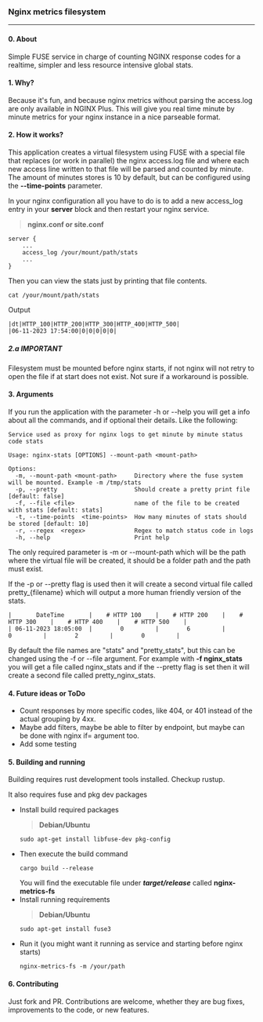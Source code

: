 ### Nginx metrics filesystem
---
#### 0. About

Simple FUSE service in charge of counting NGINX response codes for a realtime, simpler and less resource intensive global stats.

#### 1. Why?

Because it's fun, and because nginx metrics without parsing the access.log are only available in NGINX Plus. This will give you real time minute by minute metrics for your nginx instance in a nice parseable format. 


#### 2. How it works?

This application creates a virtual filesystem using FUSE with a special file that replaces (or work in parallel) the nginx access.log file and where each new access line written to that file will be parsed and counted by minute. The amount of minutes stores is 10 by default, but can be configured using the **--time-points** parameter.

In your nginx configuration all you have to do is to add a new access_log entry in your **server** block and then restart your nginx service.
> **nginx.conf or site.conf**
```
server {
    ...
    access_log /your/mount/path/stats
    ...
}
```

Then you can view the stats just by printing that file contents.
```
cat /your/mount/path/stats
```
Output
```
|dt|HTTP_100|HTTP_200|HTTP_300|HTTP_400|HTTP_500|
|06-11-2023 17:54:00|0|0|0|0|0|
```

##### 2.a IMPORTANT
Filesystem must be mounted before nginx starts, if not nginx will not retry to open the file if at start does not exist. Not sure if a workaround is possible.

#### 3. Arguments

If you run the application with the parameter -h or --help you will get a info about all the commands, and if optional their details. Like the following:
```
Service used as proxy for nginx logs to get minute by minute status code stats

Usage: nginx-stats [OPTIONS] --mount-path <mount-path>

Options:
  -m, --mount-path <mount-path>     Directory where the fuse system will be mounted. Example -m /tmp/stats
  -p, --pretty                      Should create a pretty print file [default: false]
  -f, --file <file>                 name of the file to be created with stats [default: stats]
  -t, --time-points  <time-points>  How many minutes of stats should be stored [default: 10]
  -r, --regex  <regex>              Regex to match status code in logs
  -h, --help                        Print help
```

The only required parameter is -m or --mount-path which will be the path where the virtual file will be created, it should be a folder path and the path must exist.

If the -p or --pretty flag is used then it will create a second virtual file called pretty_{filename} which will output a more human friendly version of the stats.
```
|       DateTime       |    # HTTP 100    |    # HTTP 200    |    # HTTP 300    |    # HTTP 400    |    # HTTP 500    |
| 06-11-2023 18:05:00  |        0         |        6         |        0         |        2         |        0         |
```

By default the file names are "stats" and "pretty_stats", but this can be changed using the -f or --file argument. For example with **-f nginx_stats** you will get a file called nginx_stats and if the --pretty flag is set then it will create a second file called pretty_nginx_stats.

#### 4. Future ideas or ToDo

- Count responses by more specific codes, like 404, or 401 instead of the actual grouping by 4xx. 
- Maybe add filters, maybe be able to filter by endpoint, but maybe can be done with nginx if= argument too.
- Add some testing

#### 5. Building and running
Building requires rust development tools installed. Checkup rustup.

It also requires fuse and pkg dev packages
* Install build required packages
    > **Debian/Ubuntu**
    ```
    sudo apt-get install libfuse-dev pkg-config
    ```
* Then execute the build command
    ```
    cargo build --release
    ```
    You will find the executable file under _**target/release**_ called **nginx-metrics-fs**
    &nbsp;
* Install running requirements
    > **Debian/Ubuntu**
    ```
    sudo apt-get install fuse3
    ```
* Run it (you might want it running as service and starting before nginx starts)
    ```
    nginx-metrics-fs -m /your/path
    ```
#### 6. Contributing
Just fork and PR. Contributions are welcome, whether they are bug fixes, improvements to the code, or new features.
